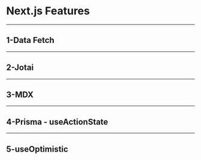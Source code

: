 # Next.js Features

---

## 1-Data Fetch

---

## 2-Jotai

---

## 3-MDX

---

## 4-Prisma - useActionState

---

## 5-useOptimistic